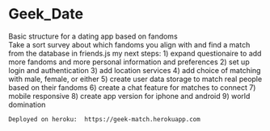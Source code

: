 # Geek_Date
Basic structure for a dating app based on fandoms  
Take a sort survey about which fandoms you align with and find a match from the database in friends.js
my next steps:
    1) expand questionaire to add more fandoms and more personal information and preferences 
    2) set up login and authentication 
    3) add location services 
    4) add choice of matching with male, female, or either 
    5) create user data storage to match real people based on their fandoms
    6) create a chat feature for matches to connect
    7) mobile responsive 
    8) create app version for iphone and android 
    9) world domination 
    
    Deployed on heroku:  https://geek-match.herokuapp.com 
